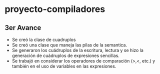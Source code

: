 # proyecto-compiladores

## 3er Avance

- Se creó la clase de cuadruplos
- Se creó una clase que maneja las pilas de la semantica.
- Se generaron los cuádruplos de la escritura, lectura y se hizo la generación de cuádruplos de expresiones sencillas.
- Se trabajó en considerar los operadores de comparación (>,<, etc.) y también en el uso de variables en las expresiones.
